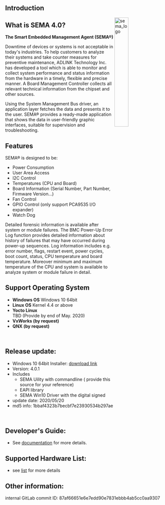 ## Introduction



<img src="https://cdn.adlinktech.com/webupd/en/Upload/ProductNews/logo_sema.png" alt="sema_logo" width="30%" align="right"  />

## What is SEMA 4.0?

**The Smart Embedded Management Agent (SEMA®)** 

Downtime of devices or systems is not acceptable in today's industries. To help customers to analyze their 
systems and take counter measures for preventive maintenance, ADLINK Technology Inc. has developed a tool which is able to monitor and collect system performance and status information from the hardware in a timely, flexible and precise manner. A Board Management Controller collects all relevant technical information from the chipset and other sources.

Using the System Management Bus driver, an application layer fetches the data and presents it to the user. 
SEMA® provides a ready-made application that shows the data in user-friendly graphic interfaces, suitable 
for supervision and troubleshooting.



Features
----------

SEMA® is designed to be:

* Power Consumption
* User Area Access
* I2C Control 
* Temperatures (CPU and Board)
* Board Information (Serial Number, Part Number, Firmware Version...)
* Fan Control
* GPIO Control (only support PCA9535 I/O expander)
* Watch Dog  


Detailed forensic information is available after system or module failures. The BMC Power-Up Error Log function provides detailed information about history of failures that may have occurred during power-up sequences. Log information includes e.g. error number, flags, restart event, power cycles, boot count, status, CPU temperature and board temperature. Moreover minimum and maximum temperature of the CPU and system is available to analyze system or module failure in detail.



Support Operating System
--------------------------
* **Windows OS**
      Windows 10 64bit
* **Linux OS**
       Kernel 4.4 or above
* **Yocto Linux**  
      TBD (Provide by end of May. 2020)
* **VxWorks (by request)** 
* **QNX (by request)**

  
   
<br>

## Release update:
* Windows 10 64bit Installer: [download link](https://hq0epm0west0us0storage.blob.core.windows.net/public/SEMA4.0%2FSEMA4.0.1_Win10_64bit_20200520.zip)
* Version: 4.0.1
* Includes 
  * SEMA Uility with commandline ( provide this source for your reference)
  * EAPI library
  * SEMA Win10 Driver with the digital signed
* update date: 2020/05/20
* md5 info: 1bbaf4323b7becbf7e23930534b297ae


<br>

## Developer's Guide: 
* See [documentation](https://adlink-epm.github.io/sema-doc/#/) for more details.

## Supported Hardware List:
* see [list](https://adlink-epm.github.io/sema-doc/#/source/SupportedHardware) for more details

## Other information:
internal GitLab commit ID: 87af66651e6e7edd90e7831ebbb4ab5cc0aa9307

   
